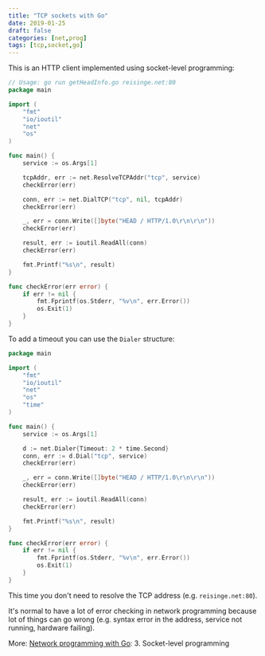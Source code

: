 ```yaml
---
title: "TCP sockets with Go"
date: 2019-01-25
draft: false
categories: [net,prog]
tags: [tcp,socket,go]
---
```


This is an HTTP client implemented using socket-level programming:

```go
// Usage: go run getHeadInfo.go reisinge.net:80
package main

import (
	"fmt"
	"io/ioutil"
	"net"
	"os"
)

func main() {
	service := os.Args[1]

	tcpAddr, err := net.ResolveTCPAddr("tcp", service)
	checkError(err)

	conn, err := net.DialTCP("tcp", nil, tcpAddr)
	checkError(err)

	_, err = conn.Write([]byte("HEAD / HTTP/1.0\r\n\r\n"))
	checkError(err)

	result, err := ioutil.ReadAll(conn)
	checkError(err)

	fmt.Printf("%s\n", result)
}

func checkError(err error) {
	if err != nil {
		fmt.Fprintf(os.Stderr, "%v\n", err.Error())
		os.Exit(1)
	}
}
```

To add a timeout you can use the `Dialer` structure:

```go
package main

import (
	"fmt"
	"io/ioutil"
	"net"
	"os"
	"time"
)

func main() {
	service := os.Args[1]

	d := net.Dialer{Timeout: 2 * time.Second}
	conn, err := d.Dial("tcp", service)
	checkError(err)

	_, err = conn.Write([]byte("HEAD / HTTP/1.0\r\n\r\n"))
	checkError(err)

	result, err := ioutil.ReadAll(conn)
	checkError(err)

	fmt.Printf("%s\n", result)
}

func checkError(err error) {
	if err != nil {
		fmt.Fprintf(os.Stderr, "%v\n", err.Error())
		os.Exit(1)
	}
}
```

This time you don't need to resolve the TCP address (e.g. `reisinge.net:80`).

It's normal to have a lot of error checking in network programming because lot
of things can go wrong (e.g. syntax error in the address, service not running,
hardware failing).

More: [Network programming with
Go](https://www.apress.com/gp/book/9781484226919): 3. Socket-level programming
